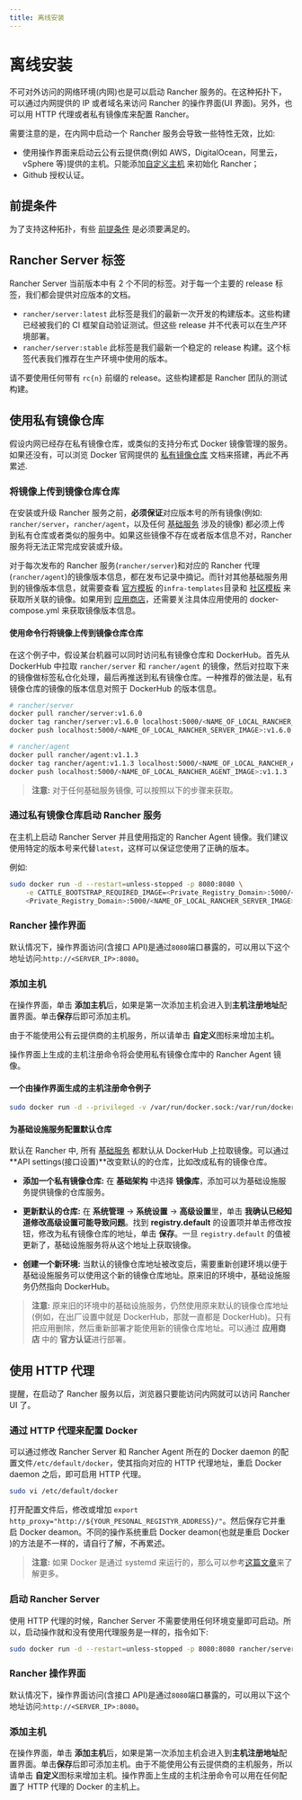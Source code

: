 ```yaml
---
title: 离线安装
---
```


# 离线安装

不可对外访问的网络环境(内网)也是可以启动 Rancher 服务的。在这种拓扑下，可以通过内网提供的 IP 或者域名来访问 Rancher 的操作界面(UI 界面)。另外，也可以用 HTTP 代理或者私有镜像库来配置 Rancher。

需要注意的是，在内网中启动一个 Rancher 服务会导致一些特性无效，比如:

- 使用操作界面来启动云公有云提供商(例如 AWS，DigitalOcean，阿里云，vSphere 等)提供的主机。只能添加[自定义主机](/docs/rancher1/infrastructure/hosts/custom/) 来初始化 Rancher；
- Github 授权认证。

## 前提条件

为了支持这种拓扑，有些 [前提条件](/docs/rancher1/installation/installing-server/#安装需求) 是必须要满足的。

## Rancher Server 标签

Rancher Server 当前版本中有 2 个不同的标签。对于每一个主要的 release 标签，我们都会提供对应版本的文档。

- `rancher/server:latest` 此标签是我们的最新一次开发的构建版本。这些构建已经被我们的 CI 框架自动验证测试。但这些 release 并不代表可以在生产环境部署。
- `rancher/server:stable` 此标签是我们最新一个稳定的 release 构建。这个标签代表我们推荐在生产环境中使用的版本。

请不要使用任何带有 `rc{n}` 前缀的 release。这些构建都是 Rancher 团队的测试构建。

## 使用私有镜像仓库

假设内网已经存在私有镜像仓库，或类似的支持分布式 Docker 镜像管理的服务。如果还没有，可以浏览 Docker 官网提供的 [私有镜像仓库](https://docs.docker.com/registry/) 文档来搭建，再此不再累述.

### 将镜像上传到镜像仓库仓库

在安装或升级 Rancher 服务之前，**必须保证**对应版本号的所有镜像(例如: `rancher/server`，`rancher/agent`，以及任何 [基础服务](/docs/rancher1/rancher-service/) 涉及的镜像) 都必须上传到私有仓库或者类似的服务中。如果这些镜像不存在或者版本信息不对，Rancher 服务将无法正常完成安装或升级。

对于每次发布的 Rancher 服务(`rancher/server`)和对应的 Rancher 代理(`rancher/agent`)的镜像版本信息，都在发布记录中摘记。而针对其他基础服务用到的镜像版本信息，就需要查看 [官方模板](https://github.com/rancher/rancher-catalog) 的`infra-templates`目录和 [社区模板](https://github.com/rancher/community-catalog) 来获取所关联的镜像。如果用到 [应用商店](/docs/rancher1/configurations/catalog/)，还需要关注具体应用使用的 docker-compose.yml 来获取镜像版本信息。

#### 使用命令行将镜像上传到镜像仓库仓库

在这个例子中，假设某台机器可以同时访问私有镜像仓库和 DockerHub。首先从 DockerHub 中拉取 `rancher/server` 和 `rancher/agent` 的镜像，然后对拉取下来的镜像做标签私仓化处理，最后再推送到私有镜像仓库。一种推荐的做法是，私有镜像仓库的镜像的版本信息对照于 DockerHub 的版本信息。

```bash
# rancher/server
docker pull rancher/server:v1.6.0
docker tag rancher/server:v1.6.0 localhost:5000/<NAME_OF_LOCAL_RANCHER_SERVER_IMAGE>:v1.6.0
docker push localhost:5000/<NAME_OF_LOCAL_RANCHER_SERVER_IMAGE>:v1.6.0

# rancher/agent
docker pull rancher/agent:v1.1.3
docker tag rancher/agent:v1.1.3 localhost:5000/<NAME_OF_LOCAL_RANCHER_AGENT_IMAGE>:v1.1.3
docker push localhost:5000/<NAME_OF_LOCAL_RANCHER_AGENT_IMAGE>:v1.1.3
```

> **注意:** 对于任何基础服务镜像, 可以按照以下的步骤来获取。

### 通过私有镜像仓库启动 Rancher 服务

在主机上启动 Rancher Server 并且使用指定的 Rancher Agent 镜像。我们建议使用特定的版本号来代替`latest`，这样可以保证您使用了正确的版本。

例如:

```bash
sudo docker run -d --restart=unless-stopped -p 8080:8080 \
    -e CATTLE_BOOTSTRAP_REQUIRED_IMAGE=<Private_Registry_Domain>:5000/<NAME_OF_LOCAL_RANCHER_AGENT_IMAGE>:v1.1.3 \
    <Private_Registry_Domain>:5000/<NAME_OF_LOCAL_RANCHER_SERVER_IMAGE>:v1.6.0
```

### Rancher 操作界面

默认情况下，操作界面访问(含接口 API)是通过`8080`端口暴露的，可以用以下这个地址访问:`http://<SERVER_IP>:8080`。

### 添加主机

在操作界面，单击 **添加主机**后，如果是第一次添加主机会进入到**主机注册地址**配置界面。单击**保存**后即可添加主机。

由于不能使用公有云提供商的主机服务，所以请单击 **自定义**图标来增加主机。

操作界面上生成的主机注册命令将会使用私有镜像仓库中的 Rancher Agent 镜像。

#### 一个由操作界面生成的主机注册命令例子

```bash
sudo docker run -d --privileged -v /var/run/docker.sock:/var/run/docker.sock <Private_Registry_Domain>:5000/<NAME_OF_LOCAL_RANCHER_AGENT_IMAGE>:v1.1.3 http://<SERVER_IP>:8080/v1/scripts/<security_credentials>
```

#### 为基础设施服务配置默认仓库

默认在 Rancher 中, 所有 [基础服务](/docs/rancher1/rancher-service/) 都默认从 DockerHub 上拉取镜像。可以通过 **API settings(接口设置)**改变默认的的仓库，比如改成私有的镜像仓库。

- **添加一个私有镜像仓库:** 在 **基础架构** 中选择 **镜像库**，添加可以为基础设施服务提供镜像的仓库服务。

- **更新默认的仓库:** 在 **系统管理** -> **系统设置** -> **高级设置**里，单击 **我确认已经知道修改高级设置可能导致问题**。找到 **registry.default** 的设置项并单击修改按钮，修改为私有镜像仓库的地址，单击 **保存**。一旦 `registry.default` 的值被更新了，基础设施服务将从这个地址上获取镜像。

- **创建一个新环境:** 当默认的镜像仓库地址被改变后，需要重新创建环境以便于基础设施服务可以使用这个新的镜像仓库地址。原来旧的环境中，基础设施服务仍然指向 DockerHub。

> **注意:** 原来旧的环境中的基础设施服务，仍然使用原来默认的镜像仓库地址(例如，在出厂设置中就是 DockerHub，那就一直都是 DockerHub)。只有把应用删除，然后重新部署才能使用新的镜像仓库地址。可以通过 **应用商店** 中的 **官方认证**进行部署。

## 使用 HTTP 代理

提醒，在启动了 Rancher 服务以后，浏览器只要能访问内网就可以访问 Rancher UI 了。

### 通过 HTTP 代理来配置 Docker

可以通过修改 Rancher Server 和 Rancher Agent 所在的 Docker daemon 的配置文件`/etc/default/docker`，使其指向对应的 HTTP 代理地址，重启 Docker daemon 之后，即可启用 HTTP 代理。

```bash
sudo vi /etc/default/docker
```

打开配置文件后，修改或增加 `export http_proxy="http://${YOUR_PESONAL_REGISTYR_ADDRESS}/"`。然后保存它并重启 Docker deamon。不同的操作系统重启 Docker deamon(也就是重启 Docker )的方法是不一样的，请自行了解，不再累述。

> **注意:** 如果 Docker 是通过 systemd 来运行的，那么可以参考[这篇文章](https://docs.docker.com/articles/systemd/#http-proxy)来了解更多。

### 启动 Rancher Server

使用 HTTP 代理的时候，Rancher Server 不需要使用任何环境变量即可启动。所以，启动操作就和没有使用代理服务是一样的，指令如下:

```bash
sudo docker run -d --restart=unless-stopped -p 8080:8080 rancher/server
```

### Rancher 操作界面

默认情况下，操作界面访问(含接口 API)是通过`8080`端口暴露的，可以用以下这个地址访问:`http://<SERVER_IP>:8080`。

### 添加主机

在操作界面，单击 **添加主机**后，如果是第一次添加主机会进入到**主机注册地址**配置界面。单击**保存**后即可添加主机。由于不能使用公有云提供商的主机服务，所以请单击 **自定义**图标来增加主机。操作界面上生成的主机注册命令可以用在任何配置了 HTTP 代理的 Docker 的主机上。

